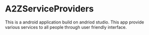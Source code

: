 # A2ZServiceProviders
This is a android application build on andriod studio. This app provide various services to all people through user friendly interface.

